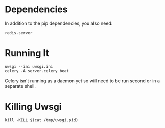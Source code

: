 # Dependencies #

In addition to the pip dependencies, you also need:
```
redis-server
```

# Running It #
```
uwsgi --ini uwsgi.ini
celery -A server.celery beat
```

Celery isn't running as a daemon yet so will need to be run second
or in a separate shell.

# Killing Uwsgi #
```
kill -KILL $(cat /tmp/uwsgi.pid)
```
